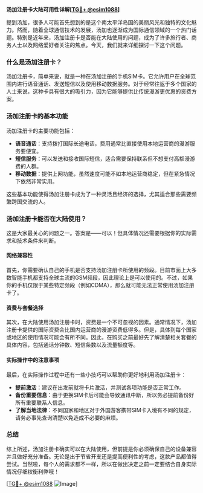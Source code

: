 **汤加注册卡大陆可用性详解[[TG💪+ @esim1088](https://t.me/s/esim1088)]**

提到汤加，很多人可能首先想到的是这个南太平洋岛国的美丽风光和独特的文化魅力。然而，随着全球通信技术的发展，汤加也逐渐成为国际通信领域的一个热门话题。特别是近年来，汤加注册卡是否能在大陆使用的问题，成为了许多旅行者、商务人士以及网络爱好者关注的焦点。今天，我们就来详细探讨一下这个问题。

### 什么是汤加注册卡？

汤加注册卡，简单来说，就是一种在汤加注册的手机SIM卡。它允许用户在全球范围内进行语音通话、发送短信以及使用移动数据服务。对于经常往返于多个国家的人士来说，这种卡具有很大的吸引力，因为它能够提供比传统漫游更优惠的资费方案。

### 汤加注册卡的基本功能

汤加注册卡的主要功能包括：

- **语音通话**：支持拨打国际长途电话，费用通常比直接使用本地运营商的漫游服务要便宜。
- **短信服务**：可以发送和接收国际短信，适合需要保持联系但不想支付高额漫游费的人群。
- **移动数据**：提供上网功能，虽然速度可能不如本地运营商稳定，但在紧急情况下依然非常实用。

这些基本功能使得汤加注册卡成为了一种灵活且经济的选择，尤其适合那些需要频繁跨国交流的人。

### 汤加注册卡能否在大陆使用？

这是大家最关心的问题之一。答案是——可以！但具体情况还需要根据你的实际需求和技术条件来判断。

#### 网络兼容性

首先，你需要确认自己的手机是否支持汤加注册卡所使用的频段。目前市面上大多数智能手机都支持全球主流的GSM频段，因此理论上是可以使用的。不过，如果你的手机仅限于某些特定频段（例如CDMA），那么就可能无法正常使用汤加注册卡了。

#### 资费与套餐选择

其次，在大陆使用汤加注册卡时，资费是一个不可忽视的因素。通常情况下，汤加注册卡提供的国际资费会比国内运营商的漫游资费低得多。但是，具体到每个国家或地区的使用情况可能会有所不同。因此，在购买之前最好先了解清楚相关套餐的具体内容，包括通话分钟数、短信条数以及流量额度等。

#### 实际操作中的注意事项

最后，在实际操作过程中还有一些小技巧可以帮助你更好地利用汤加注册卡：

- **提前激活**：建议在出发前就将卡片激活，并测试各项功能是否正常工作。
- **备份重要信息**：由于更换SIM卡后可能会导致通讯中断，所以务必提前备份好所有重要联系人信息。
- **了解当地法律**：不同国家和地区对于外国游客携带SIM卡入境有不同的规定，请务必事先查询清楚以免造成不必要的麻烦。

### 总结

综上所述，汤加注册卡确实可以在大陆使用，但前提是你必须确保自己的设备兼容并且做好充分准备。无论是出于节省开支还是提高便利性的考虑，这款产品都值得尝试。当然啦，每个人的需求都不一样，所以在做出决定之前一定要结合自身实际情况仔细权衡利弊哦！

[[TG💪+ @esim1088](https://t.me/s/esim1088) ![Image](https://i.postimg.cc/4NQfJmqS/Snipaste-2025-05-13-00-14-12.png)]